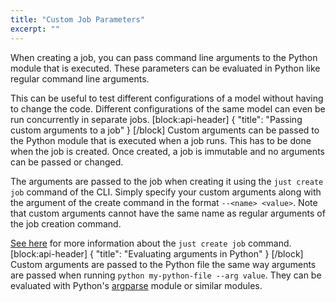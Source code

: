 ```yaml
---
title: "Custom Job Parameters"
excerpt: ""
---
```

When creating a job, you can pass command line arguments to the Python module that is executed. These parameters can be evaluated in Python like regular command line arguments.

This can be useful to test different configurations of a model without having to change the code. Different configurations of the same model can even be run concurrently in separate jobs.
[block:api-header]
{
  "title": "Passing custom arguments to a job"
}
[/block]
Custom arguments can be passed to the Python module that is executed when a job runs. This has to be done when the job is created. Once created, a job is immutable and no arguments can be passed or changed.

The arguments are passed to the job when creating it using the `just create job` command of the CLI. Simply specify your custom arguments along with the argument of the create command in the format `--<name> <value>`. Note that custom arguments cannot have the same name as regular arguments of the job creation command.

[See here](doc:just-create-job) for more information about the `just create job` command.
[block:api-header]
{
  "title": "Evaluating arguments in Python"
}
[/block]
Custom arguments are passed to the Python file the same way arguments are passed when running `python my-python-file --arg value`. They can be evaluated with Python's [argparse](https://docs.python.org/3.5/library/argparse.html) module or similar modules.